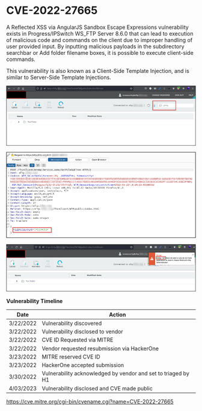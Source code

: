 # CVE-2022-27665
A Reflected XSS via AngularJS Sandbox Escape Expressions vulnerability exists in Progress/IPSwitch WS_FTP Server 8.6.0 that can lead to execution of malicious code and commands on the client due to improper handling of user provided input. By inputting malicious payloads in the subdirectory searchbar or Add folder filename boxes, it is possible to execute client-side commands.

This vulnerability is also known as a Client-Side Template Injection, and is similar to Server-Side Template Injections. 


<p align="center">
  <img src="https://github.com/dievus/CVE-2022-27665/blob/main/images/malinput.png" />
</p>

<p align="center">
  <img src="https://github.com/dievus/CVE-2022-27665/blob/main/images/burpinspect.png" />
</p>

<p align="center">
  <img src="https://github.com/dievus/CVE-2022-27665/blob/main/images/maloutput.png" />
</p>

**Vulnerability Timeline**

|      Date      |      Action      |
| -------------- | ---------------- |
| 3/22/2022      | Vulnerability discovered |
| 3/22/2022      | Vulnerability disclosed to vendor |
| 3/22/2022      | CVE ID Requested via MITRE |
| 3/22/2022      | Vendor requested resubmission via HackerOne |
| 3/23/2022      | MITRE reserved CVE ID | 
| 3/23/2022      | HackerOne accepted submission | 
| 3/30/2022      | Vulnerability acknowledged by vendor and set to triaged by H1 |
| 4/03/2023      | Vulnerability disclosed and CVE made public | 

https://cve.mitre.org/cgi-bin/cvename.cgi?name=CVE-2022-27665

